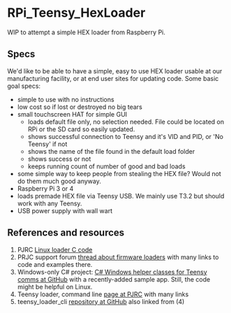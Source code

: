 # RPi_Teensy_HexLoader
WIP to attempt a simple HEX loader from Raspberry Pi.

## Specs
We'd like to be able to have a simple, easy to use HEX loader usable at our manufacturing facility, or at end user sites for updating code. Some basic goal specs:
  - simple to use with no instructions
  - low cost so if lost or destroyed no big tears
  - small touchscreen HAT for simple GUI
    - loads default file only, no selection needed. File could be located on RPi or the SD card so easily updated.
    - shows successful connection to Teensy and it's VID and PID, or 'No Teensy' if not
    - shows the name of the file found in the default load folder
    - shows success or not
    - keeps running count of number of good and bad loads
  - some simple way to keep people from stealing the HEX file? Would not do them much good anyway.
  - Raspberry Pi 3 or 4
  - loads premade HEX file via Teensy USB. We mainly use T3.2 but should work with any Teensy.
  - USB power supply with wall wart

## References and resources
  1. PJRC [Linux loader C code](https://www.pjrc.com/teensy/beta/load_linux_only.c)
  2. PRJC support forum [thread about firmware loaders](https://forum.pjrc.com/threads/799-Firmware-loader-for-Teensy-3) with many links to code and examples there.
  3. Windows-only C# project: [C# Windows helper classes for Teensy comms at GitHub](https://github.com/luni64/TeensySharp) with a recently-added sample app. Still, the code might be helpful on Linux.
  4. Teensy loader, command line [page at PJRC](https://www.pjrc.com/teensy/loader_cli.html) with many links
  5. teensy_loader_cli [repository at GitHub](https://github.com/PaulStoffregen/teensy_loader_cli) also linked from (4)
